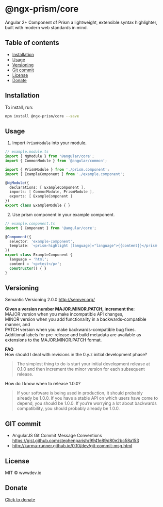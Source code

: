 # @ngx-prism/core

Angular 2+ Component of Prism a lightweight, extensible syntax highlighter, built with modern web standards in mind.

## Table of contents
* [Installation](#installation)
* [Usage](#usage)
* [Versioning](#versioning)
* [Git commit](#git-commit)
* [License](#license)
* [Donate](#donate)

## Installation

To install, run:

```bash
npm install @ngx-prism/core --save
```

## Usage

1. Import `PrismModule` into your module.
```typescript
// example.module.ts
import { NgModule } from '@angular/core';
import { CommonModule } from '@angular/common';

import { PrismModule } from './prism.component';
import { ExampleComponent } from './example.component';

@NgModule({
  declarations: [ ExampleComponent ],
  imports: [ CommonModule, PrismModule ],
  exports: [ ExampleComponent ]
})
export class ExampleModule { }
```

2. Use prism component in your example component.
```typescript
// example.component.ts
import { Component } from '@angular/core';

@Component({
  selector: 'example-component',
  template: `<prism-highlight [language]="language">{{content}}</prism-highlight>`
})
export class ExampleComponent {
  language = 'html';
  content = '<p>test</p>';
  constructor() { }
}
```


## Versioning
Semantic Versioning 2.0.0 http://semver.org/

**Given a version number MAJOR.MINOR.PATCH, increment the:**   
MAJOR version when you make incompatible API changes,  
MINOR version when you add functionality in a backwards-compatible manner, and  
PATCH version when you make backwards-compatible bug fixes.  
Additional labels for pre-release and build metadata are available as extensions to the MAJOR.MINOR.PATCH format.

**FAQ**   
How should I deal with revisions in the 0.y.z initial development phase?  
>The simplest thing to do is start your initial development release at 0.1.0 and then increment the minor version for each subsequent release.

How do I know when to release 1.0.0?

>If your software is being used in production, it should probably already be 1.0.0. If you have a stable API on which users have come to depend, you should be 1.0.0. If you’re worrying a lot about backwards compatibility, you should probably already be 1.0.0.

## GIT commit
- AngularJS Git Commit Message Conventions https://gist.github.com/stephenparish/9941e89d80e2bc58a153
- http://karma-runner.github.io/0.10/dev/git-commit-msg.html

## License

MIT © wwwdev.io

## Donate

[Click to donate](https://donorbox.org/help-creating-open-source-software)
